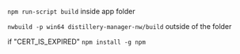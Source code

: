```npm run-script build``` inside app folder

```nwbuild -p win64 distillery-manager-nw/build``` outside of the folder

if "CERT_IS_EXPIRED"
```npm install -g npm```